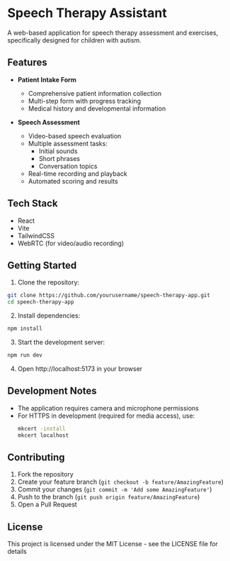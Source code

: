 # Speech Therapy Assistant

A web-based application for speech therapy assessment and exercises, specifically designed for children with autism.

## Features

- **Patient Intake Form**
  - Comprehensive patient information collection
  - Multi-step form with progress tracking
  - Medical history and developmental information

- **Speech Assessment**
  - Video-based speech evaluation
  - Multiple assessment tasks:
    - Initial sounds
    - Short phrases
    - Conversation topics
  - Real-time recording and playback
  - Automated scoring and results

## Tech Stack

- React
- Vite
- TailwindCSS
- WebRTC (for video/audio recording)

## Getting Started

1. Clone the repository:
```bash
git clone https://github.com/yourusername/speech-therapy-app.git
cd speech-therapy-app
```

2. Install dependencies:
```bash
npm install
```

3. Start the development server:
```bash
npm run dev
```

4. Open http://localhost:5173 in your browser

## Development Notes

- The application requires camera and microphone permissions
- For HTTPS in development (required for media access), use:
  ```bash
  mkcert -install
  mkcert localhost
  ```

## Contributing

1. Fork the repository
2. Create your feature branch (`git checkout -b feature/AmazingFeature`)
3. Commit your changes (`git commit -m 'Add some AmazingFeature'`)
4. Push to the branch (`git push origin feature/AmazingFeature`)
5. Open a Pull Request

## License

This project is licensed under the MIT License - see the LICENSE file for details 